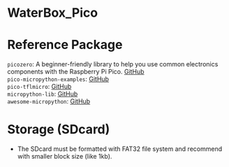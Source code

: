 # WaterBox_Pico

# Reference Package
`picozero`:
    A beginner-friendly library to help you use common electronics components with the Raspberry Pi Pico. [GitHub](https://github.com/RaspberryPiFoundation/picozero/tree/main)  
`pico-micropython-examples`: [GitHub](https://github.com/raspberrypi/pico-micropython-examples)  
`pico-tflmicro`: [GitHub](https://github.com/raspberrypi/pico-tflmicro)  
`micropython-lib`: [GitHub](https://github.com/micropython/micropython-lib)  
`awesome-micropython`: [GitHub](https://github.com/mcauser/awesome-micropython)

# Storage (SDcard)
- The SDcard must be formatted with FAT32 file system and recommend with smaller block size (like 1kb).